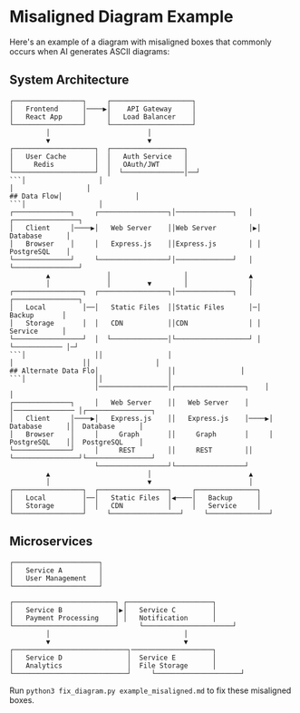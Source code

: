 # Misaligned Diagram Example

Here's an example of a diagram with misaligned boxes that commonly occurs when AI generates ASCII diagrams:

## System Architecture
```
┌─────────────────┐     ┌────────────────────┐
│   Frontend      │────▶│    API Gateway     │
│   React App     │     │   Load Balancer    │
└─────────────────┘     └────────────────────┘
         │                        │
         ▼                        ▼
┌────────────────────┐  ┌──────────────────┐
│   User Cache       │  │   Auth Service   │
│     Redis          │  │   OAuth/JWT      │
└────────────────────┘  │  └───────────────│──┘
```│                  │
│                  │
## Data Flow│                  │
```│                  │
┌──────────────┐     ┌─────────────────┐│──────────────┐   │ ┌────────────────┐
│   Client     │────▶│   Web Server    ││Web Server        │▶│  Database      │
│   Browser    │     │   Express.js    ││Express.js        │ │  PostgreSQL    │
└──────────────┘     └─────────────────┘│──────────────┘   │ └────────────────┘
         ▲              │                  │               ▲
         │              │         ▼        │               │
┌─────────────────┐  ┌─────────────────┐│──────────────┐   │ ┌────────────────┐
│   Local         │──│   Static Files  ││Static Files      │─│   Backup       │
│   Storage       │  │   CDN           ││CDN               │ │   Service      │
└─────────────────┘  │  └──────────────│└──────────────────┘ │  └──────────── │─┘
```│                 ││                │
│                 ││                │
## Alternate Data Flo│                 ││                │
```│                 ││                │
                     │─────────────────│┌─────────────────┐    │                │
┌──────────────┐     │   Web Server    ││   Web Server    │     │─────────────── │┌────────────────┐
│   Client     │────▶│   Express.js    ││   Express.js    │────▶│  Database      ││  Database      │
│   Browser    │     │     Graph       ││     Graph       │     │  PostgreSQL    ││  PostgreSQL    │
└──────────────┘     │     REST        ││     REST        ││    └────────────────┘└────────────────┘
                     └─────────────────┘└─────────────────┘
         ▲                        │                        ▲
         │                        ▼                        │
┌─────────────────┐  ┌─────────────────┐     ┌───────────────┐
│   Local         │──│   Static Files  │◀────│   Backup      │
│   Storage       │  │   CDN           │     │   Service     │
└─────────────────┘     └─────────────────┘     └───────────────┘
```

## Microservices
```
┌─────────────────────┐
│   Service A         │
│   User Management   │
└─────────────────────┘

┌─────────────────────────┐ ┌─────────────────────┐
│   Service B             │▶│   Service C         │
│   Payment Processing    │ │   Notification      │
└─────────────────────────┘     └──────────────────────┘
         │                                 │
         ▼                                 ▼
┌────────────────────────────┐────────────────────┐
│   Service D                │  Service E         │
│   Analytics                │  File Storage      │
└────────────────────────────┘     └─────────────────────┘
```

Run `python3 fix_diagram.py example_misaligned.md` to fix these misaligned boxes.
